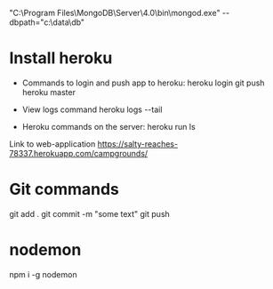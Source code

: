 "C:\Program Files\MongoDB\Server\4.0\bin\mongod.exe" --dbpath="c:\data\db"

# Install heroku
- Commands to login and push app to heroku:
heroku login
git push heroku master

- View logs command
heroku logs --tail

- Heroku commands on the server:
heroku run ls

Link to web-application
https://salty-reaches-78337.herokuapp.com/campgrounds/ 

# Git commands
git add .
git commit -m "some text"
git push 

# nodemon
npm i -g nodemon
